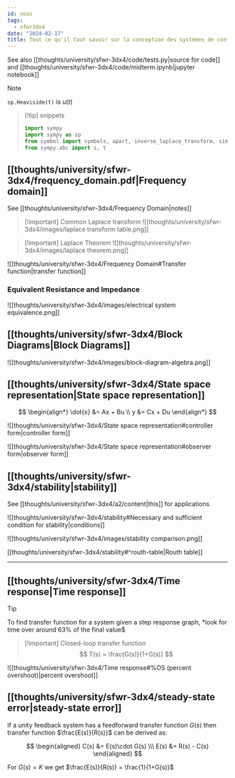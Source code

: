 ```yaml
---
id: nous
tags:
  - sfwr3dx4
date: "2024-02-17"
title: Tout ce qu'il faut savoir sur la conception des systèmes de contrôle
---
```


See also [[thoughts/university/sfwr-3dx4/code/tests.py|source for code]] and [[thoughts/university/sfwr-3dx4/code/midterm.ipynb|jupyter notebook]]

> [!note]
> `sp.Heaviside(t)` is $u(t)$

> [!tip] snippets
> ```python
> import sympy
> import sympy as sp
> from symbol import symbols, apart, inverse_laplace_transform, simplify
> from sympy.abc import s, t
> ```


## [[thoughts/university/sfwr-3dx4/frequency_domain.pdf|Frequency domain]]

See [[thoughts/university/sfwr-3dx4/Frequency Domain|notes]]

> [!important] Common Laplace transform
> ![[thoughts/university/sfwr-3dx4/images/laplace transform table.png]]

> [!important] Laplace Theorem
> ![[thoughts/university/sfwr-3dx4/images/laplace theorem.png]]

![[thoughts/university/sfwr-3dx4/Frequency Domain#Transfer function|transfer function]]

### Equivalent Resistance and Impedance

![[thoughts/university/sfwr-3dx4/images/electrical system equivalence.png]]

## [[thoughts/university/sfwr-3dx4/Block Diagrams|Block Diagrams]]

![[thoughts/university/sfwr-3dx4/images/block-diagram-algebra.png]]

## [[thoughts/university/sfwr-3dx4/State space representation|State space representation]]

$$
\begin{align*}
\dot{x} &= Ax + Bu \\
y &= Cx + Du
\end{align*}
$$

![[thoughts/university/sfwr-3dx4/State space representation#controller form|controller form]]

![[thoughts/university/sfwr-3dx4/State space representation#observer form|observer form]]

## [[thoughts/university/sfwr-3dx4/stability|stability]]

See [[thoughts/university/sfwr-3dx4/a2/content|this]] for applications

![[thoughts/university/sfwr-3dx4/stability#Necessary and sufficient condition for stability|conditions]]

![[thoughts/university/sfwr-3dx4/images/stability comparison.png]]

[[thoughts/university/sfwr-3dx4/stability#^routh-table|Routh table]]


---
## [[thoughts/university/sfwr-3dx4/Time response|Time response]]

> [!tip]
> To find transfer function for a system given a step response graph, *look for time over around 63% of the final value$

> [!important] Closed-loop transfer function
> $$
> T(s) = \frac{G(s)}{1+G(s)}
> $$

![[thoughts/university/sfwr-3dx4/Time response#%OS (percent overshoot)|percent overshoot]]

## [[thoughts/university/sfwr-3dx4/steady-state error|steady-state error]]


If a unity feedback system has a feedforward transfer function $G(s)$ then transfer function $\frac{E(s)}{R(s)}$ can be derived as:

$$
\begin{aligned}
C(s) &= E(s)\cdot G(s) \\\
E(s) &= R(s) - C(s)
\end{aligned}
$$

For $G(s) = K$ we get $\frac{E(s)}{R(s)} = \frac{1}{1+G(s)}$

